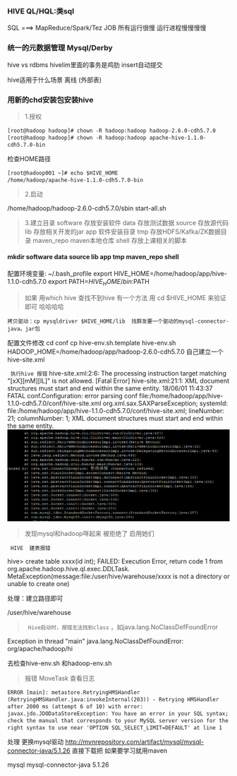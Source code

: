 

###  HIVE QL/HQL:类sql 
SQL ===> MapReduce/Spark/Tez JOB   所有运行很慢  运行进程慢慢慢慢
###  统一的元数据管理 Mysql/Derby
hive vs    rdbms
hivelim里面的事务是鸡肋  insert自动提交

hive适用于什么场景    离线 (外部表)     
###  用新的chd安装包安装hive


> 1.授权
```
[root@hadoop hadoop]# chown -R hadoop:hadoop hadoop-2.6.0-cdh5.7.0
[root@hadoop hadoop]# chown -R hadoop:hadoop apache-hive-1.1.0-cdh5.7.0-bin
```
检查HOME路径
```
[root@hadoop001 ~]# echo $HIVE_HOME
/home/hadoop/apache-hive-1.1.0-cdh5.7.0-bin
```

> 2.启动

/home/hadoop/hadoop-2.6.0-cdh5.7.0/sbin
start-all.sh
> 3.建立目录
software  存放安装软件
	data 存放测试数据
	source 存放源代码  
	lib  存放相关开发的jar
	app  软件安装目录
		tmp 存放HDFS/Kafka/ZK数据目录
	maven_repo  maven本地仓库
	shell  存放上课相关的脚本
  
#### mkdir  software   data  source  lib   app   tmp  maven_repo   shell   
配置环境变量: ~/.bash_profile
	export HIVE_HOME=/home/hadoop/app/hive-1.1.0-cdh5.7.0
	export PATH=$HIVE_HOME/bin:$PATH
  
  
  
>  如果 用which  hive  查找不到hive 有一个方法 用 cd   $HIVE_HOME 来验证即可 哈哈哈哈
```
拷贝驱动：cp mysqldriver $HIVE_HOME/lib  找群友要一个驱动的mysql-connector-java。jar包
```
配置文件修改 cd  conf
	cp hive-env.sh.template hive-env.sh
	HADOOP_HOME=/home/hadoop/app/hadoop-2.6.0-cdh5.7.0 
	自己建立一个hive-site.xml
	
	
` 执行hive 报错` 
hive-site.xml:2:6: The processing instruction target matching "[xX][mM][lL]" is not allowed.
[Fatal Error] hive-site.xml:21:1: XML document structures must start and end within the same entity.
18/06/01 11:43:37 FATAL conf.Configuration: error parsing conf file:/home/hadoop/app/hive-1.1.0-cdh5.7.0/conf/hive-site.xml
org.xml.sax.SAXParseException; systemId: file:/home/hadoop/app/hive-1.1.0-cdh5.7.0/conf/hive-site.xml; lineNumber: 21; columnNumber: 1; XML document structures must start and end within the same entity.
![hive报错](https://github.com/aiff/bigdata/blob/master/img/hiveerror.png)
> 发现mysql和hadoop咩起来 被拒绝了  启用她们

` HIVE  建表报错` 


hive> create table xxxx(id int);
FAILED: Execution Error, return code 1 from org.apache.hadoop.hive.ql.exec.DDLTask. MetaException(message:file:/user/hive/warehouse/xxxx is not a directory or unable to create one)


处理：建立路径即可

/user/hive/warehouse


 
> ` Hive启动时，报错无法找到class` 
，如java.lang.NoClassDefFoundError

Exception in thread "main" java.lang.NoClassDefFoundError: org/apache/hadoop/hi


去检查hive-env.sh  和hadoop-env.sh 

> 报错  MoveTask   查看日志
```
ERROR [main]: metastore.RetryingHMSHandler (RetryingHMSHandler.java:invokeInternal(203)) - Retrying HMSHandler after 2000 ms (attempt 6 of 10) with error: javax.jdo.JDODataStoreException: You have an error in your SQL syntax; check the manual that corresponds to your MySQL server version for the right syntax to use near 'OPTION SQL_SELECT_LIMIT=DEFAULT' at line 1
```

处理  更换mysql驱动
 http://mvnrepository.com/artifact/mysql/mysql-connector-java/5.1.26  直接下载把  如果要学习就用maven
 <!-- https://mvnrepository.com/artifact/mysql/mysql-connector-java -->
<dependency>
    <groupId>mysql</groupId>
    <artifactId>mysql-connector-java</artifactId>
    <version>5.1.26</version>
</dependency>



